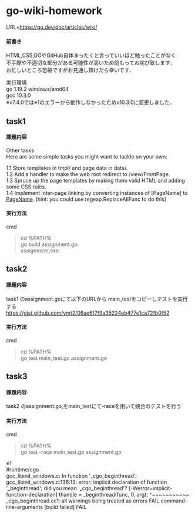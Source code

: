 # go-wiki-homework

URL=https://go.dev/doc/articles/wiki/  
#### 前書き  
HTML,CSS,GOやGitHub自体まったくと言っていいほど触ったことがなく  
不手際や不適切な部分がある可能性が高いため前もってお詫び致します．  
お忙しいところ恐縮ですがお見通し頂けたら幸いです．

実行環境  
go  1.19.2 windows/amd64  
gcc 10.3.0  
※v7.4.0では※1のエラーから動作しなかったためv10.3.0に変更しました．
  
## task1

#### 課題内容  
Other tasks  
Here are some simple tasks you might want to tackle on your own:  

1.1 Store templates in tmpl/ and page data in data/.  
1.2 Add a handler to make the web root redirect to /view/FrontPage.  
1.3 Spruce up the page templates by making them valid HTML and adding some CSS rules.  
1.4 Implement inter-page linking by converting instances of [PageName] to
<a href="/view/PageName">PageName</a>. (hint: you could use regexp.ReplaceAllFunc to do this)  

#### 実行方法  
cmd 
>cd %PATH%  
>go build assignment.go  
>assignment.exe  

## task2
#### 課題内容  
task1 のassignment.goにて以下のURLから main_testをコピーしテストを実行する  
https://gist.github.com/ymt2/06ae6f7f9a35224eb477e1ca72fb0f52  
#### 実行方法  
cmd  
>cd %PATH%  
>go test main_test.go assignment.go  

## task3
#### 課題内容  
task2 のassignment.go,をmain_testにて-raceを用いて競合のテストを行う  
#### 実行方法  
cmd  
>cd %PATH%  
>go test -race main_test.go assignment.go  



※1  
#runtime/cgo  
gcc_libinit_windows.c: In function '_cgo_beginthread':
gcc_libinit_windows.c:136:13: error: implicit declaration of function '_beginthread'; did you mean '_cgo_beginthread'? [-Werror=implicit-function-declaration]
   thandle = _beginthread(func, 0, arg);
             ^~~~~~~~~~~~
             _cgo_beginthread
cc1: all warnings being treated as errors
FAIL    command-line-arguments [build failed]
FAIL
